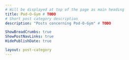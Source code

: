```yaml
---
# Will be displayed at top of the page as main heading
title: Pod-O-Gym # TODO
# Short post category description
description: "Posts concerning Pod-O-Gym" # TODO

ShowBreadCrumbs: true
ShowPostNavLinks: true
HidePublishDate: true

layout: post-category
---
```

